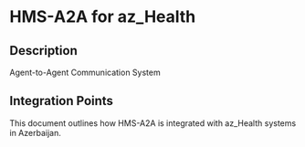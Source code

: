 # HMS-A2A for az_Health

## Description

Agent-to-Agent Communication System

## Integration Points

This document outlines how HMS-A2A is integrated with az_Health systems in Azerbaijan.
